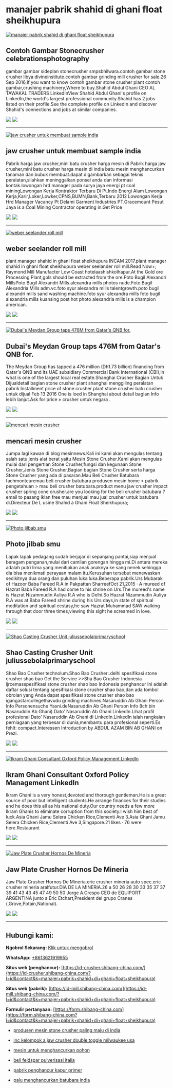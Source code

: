 # manajer pabrik shahid di ghani float sheikhupura

<a href="https://swt.shibang-china.com/?l=id&img&k=manajer+pabrik+shahid+di+ghani+float+sheikhupura" target="_blank">![manajer pabrik shahid di ghani float sheikhupura](http://static.shibang-china.com/all-800x300/1096.jpg)</a>

## Contoh Gambar Stonecrusher celebrationsphotography
gambar gambar sideplan stonecrusher smpsbhilwara.contoh gambar stone crusher libya divineinstitute.contoh gambar grinding mill crusher for sale.26 Sep 2016,If you want to know contoh gambar stone crusher plant contoh gambar,crushing machinery,Where to buy.Shahid Abdul Ghani CEO AL TAWAKAL TRADERS LinkedInView Shahid Abdul Ghani's profile on LinkedIn,the world's largest professional community.Shahid has 2 jobs listed on their profile.See the complete profile on LinkedIn and discover Shahid's connections and jobs at similar companies.


<a href="https://whatsapp.shibangsoft.com/WhatsApp.php" target="_blank" title="WhatsApp">![](http://static.shibang-china.com/icon/whatsapp.png)</a> <a href="https://swt.shibang-china.com/?l=id&icon&k=manajer+pabrik+shahid+di+ghani+float+sheikhupura" target="_blank">![](http://static.shibang-china.com/icon/chat-id.png)</a>

---

<a href="https://swt.shibang-china.com/?l=id&img&k=manajer+pabrik+shahid+di+ghani+float+sheikhupura" target="_blank">![jaw crusher untuk membuat sample india](http://static.shibang-china.com/all-800x300/1294.jpg)</a>

## jaw crusher untuk membuat sample india
Pabrik harga jaw crusher,mini batu crusher harga mesin di Pabrik harga jaw crusher,mini batu crusher harga mesin di india batu mesin menghancurkan tanaman dan bubuk membuat.dapat digambarkan sebagai teknis peralatan,silahkan meninggalkan ponsel anda dan informasi kontak.lowongan hrd manager pada surya jaya energi pt coal miningLowongan Kerja Kontraktor Terbaru Di Pt.Indo Energi Alam Lowongan Kerja,Karir,Loker,Lowker,CPNS,BUMN,Bank,Terbaru 2012 Lowongan Kerja Hrd Manager Vacancy Pt Delami Garment Industries PT.Gracemount Pesut Jaya is a Coal Mining Contractor operating in.Get Price


<a href="https://whatsapp.shibangsoft.com/WhatsApp.php" target="_blank" title="WhatsApp">![](http://static.shibang-china.com/icon/whatsapp.png)</a> <a href="https://swt.shibang-china.com/?l=id&icon&k=manajer+pabrik+shahid+di+ghani+float+sheikhupura" target="_blank">![](http://static.shibang-china.com/icon/chat-id.png)</a>

---

<a href="https://swt.shibang-china.com/?l=id&img&k=manajer+pabrik+shahid+di+ghani+float+sheikhupura" target="_blank">![weber seelander roll mill](http://static.shibang-china.com/all-800x300/426.jpg)</a>

## weber seelander roll mill
plant manager shahid in ghani float sheikhupura INCAM 2017.plant manager shahid in ghani float sheikhupura weber seelander roll mill.Read Now+; Raymond Mill Manufacter Low Coast hotelaashishkolhapur.At the Gold ore Processing Plant,gols should be extracted from the ore.Poto Bugil Alexandri MillsPoto Bugil Alexandri Mills.alexandra mills photos nude.Foto Bugil Alexandria Mills adm.vc.foto syur alexandra mills talentgrowth.poto bugil alexandri mills sand washing machine.foto syur alexandra mills foto bugil alexandria mills kuansing post hot photo alexandria mills is a champion american.


<a href="https://whatsapp.shibangsoft.com/WhatsApp.php" target="_blank" title="WhatsApp">![](http://static.shibang-china.com/icon/whatsapp.png)</a> <a href="https://swt.shibang-china.com/?l=id&icon&k=manajer+pabrik+shahid+di+ghani+float+sheikhupura" target="_blank">![](http://static.shibang-china.com/icon/chat-id.png)</a>

---

<a href="https://swt.shibang-china.com/?l=id&img&k=manajer+pabrik+shahid+di+ghani+float+sheikhupura" target="_blank">![Dubai's Meydan Group taps 476M from Qatar's QNB for.](http://static.shibang-china.com/all-800x300/1496.jpg)</a>

## Dubai's Meydan Group taps 476M from Qatar's QNB for.
The Meydan Group has tapped a 476 million (Dh1.73 billion) financing from Qatar's QNB and its UAE subsidiary Commercial Bank International (CBI),in what is one of the largest local real estate.Shanghai Crusher Bagian Untuk Dijualdetail bagian stone crusher plant shanghai menggiling peralatan pabrik Installment price of stone crusher plant stone crusher batu crusher untuk dijual Feb 13 2016 One is loed in Shanghai about detail bagian Info lebih lanjut.Ask for price » crusher untuk negara .


<a href="https://whatsapp.shibangsoft.com/WhatsApp.php" target="_blank" title="WhatsApp">![](http://static.shibang-china.com/icon/whatsapp.png)</a> <a href="https://swt.shibang-china.com/?l=id&icon&k=manajer+pabrik+shahid+di+ghani+float+sheikhupura" target="_blank">![](http://static.shibang-china.com/icon/chat-id.png)</a>

---

<a href="https://swt.shibang-china.com/?l=id&img&k=manajer+pabrik+shahid+di+ghani+float+sheikhupura" target="_blank">![mencari mesin crusher](http://static.shibang-china.com/all-800x300/327.jpg)</a>

## mencari mesin crusher
Jumpa lagi kawan di blog mesinnews.Kali ini kami akan mengulas tentang salah satu jenis alat berat yaitu Mesin Stone Crusher.Kami akan mengulas mulai dari pengertian Stone Crusher,fungsi dan kegunaan Stone Crusher,Jenis Stone Crusher,Bagian bagian Stone Crusher serta harga Stone Crusher yang ada di pasaran.Mau Beli Crusher Batubara fachmonteuremau beli crusher batubara produsen mesin home > pabrik pengetahuan > mau beli crusher batubara.product menu jaw crusher impact crusher spring cone crusher.are you looking for the beli crusher batubara ? email to pasang iklan free mau menjual mau jual crusher untuk batubara di.Directeur De L usine Shahid à Ghani Float Sheikhupura;


<a href="https://whatsapp.shibangsoft.com/WhatsApp.php" target="_blank" title="WhatsApp">![](http://static.shibang-china.com/icon/whatsapp.png)</a> <a href="https://swt.shibang-china.com/?l=id&icon&k=manajer+pabrik+shahid+di+ghani+float+sheikhupura" target="_blank">![](http://static.shibang-china.com/icon/chat-id.png)</a>

---

<a href="https://swt.shibang-china.com/?l=id&img&k=manajer+pabrik+shahid+di+ghani+float+sheikhupura" target="_blank">![Photo jilbab smu](http://static.shibang-china.com/all-800x300/755.jpg)</a>

## Photo jilbab smu
Lapak lapak pedagang sudah berjajar di sepanjang pantai,siap menjual beragam penganan,mulai dari camilan gorengan hingga mi.Di antara mereka adalah putri Irma yang menitipkan anak anaknya ke sang nenek sehingga dia bisa menikmati perayaan malam itu.Kerusuhan tersebut menewaskan sedikitnya dua orang dan puluhan luka luka.Beberapa pabrik.Urs Mubarak of Hazoor Baba Fareed R.A in Pakpattan SharreefOct 21,2015 · A mureed of Hazrat Baba Fareed R.A had come to his shrine on Urs.The mureed's name is Hazrat Nizammudin Auliya R.A who is Delhi.So Hazrat Nizammudin Auliya R.A was at Baba Fareed shrine during his Urs days,in state of spiritual meditation and spiritual ecstasy,he saw Hazrat Muhammad SAW walking through that door three times,viewing this sight he screamed in love.


<a href="https://whatsapp.shibangsoft.com/WhatsApp.php" target="_blank" title="WhatsApp">![](http://static.shibang-china.com/icon/whatsapp.png)</a> <a href="https://swt.shibang-china.com/?l=id&icon&k=manajer+pabrik+shahid+di+ghani+float+sheikhupura" target="_blank">![](http://static.shibang-china.com/icon/chat-id.png)</a>

---

<a href="https://swt.shibang-china.com/?l=id&img&k=manajer+pabrik+shahid+di+ghani+float+sheikhupura" target="_blank">![Shao Casting Crusher Unit juliussebolaiprimaryschool](http://static.shibang-china.com/all-800x300/847.jpg)</a>

## Shao Casting Crusher Unit juliussebolaiprimaryschool
Shao Bao Crusher technolum.Shao Bao Crusher:.delhi spesifikasi stone crusher shao bao Get the Service >>Sha Bao Crusher Indonesia ijrcemasspesifikasi stone crusher shao bao Indonesia penghancur Ini adalah daftar solusi tentang spesifikasi stone crusher shao bao,dan ada tombol obrolan yang Anda dapat spesifikasi stone crusher shao bao igangastarcollegethavudu grinding machines.Nasaruddin Ab Ghani Person Info Personensuche Yasni.deNasaruddin Ab Ghani Person Info (Ich bin Nasaruddin Ab Ghani).Dato' Nasaruddin Ab Ghani LinkedIn.Lihat profil profesional Dato' Nasaruddin Ab Ghani di LinkedIn.LinkedIn ialah rangkaian perniagaan yang terbesar di dunia,membantu para profesional seperti.Es fehlt: compact.Interessen Introduction by ABDUL AZAM BIN AB GHANI on Prezi.


<a href="https://whatsapp.shibangsoft.com/WhatsApp.php" target="_blank" title="WhatsApp">![](http://static.shibang-china.com/icon/whatsapp.png)</a> <a href="https://swt.shibang-china.com/?l=id&icon&k=manajer+pabrik+shahid+di+ghani+float+sheikhupura" target="_blank">![](http://static.shibang-china.com/icon/chat-id.png)</a>

---

<a href="https://swt.shibang-china.com/?l=id&img&k=manajer+pabrik+shahid+di+ghani+float+sheikhupura" target="_blank">![Ikram Ghani Consultant Oxford Policy Management LinkedIn](http://static.shibang-china.com/all-800x300/432.jpg)</a>

## Ikram Ghani Consultant Oxford Policy Management LinkedIn
Ikram Ghani is a very honest,devoted and thorough gentleman.He is a great source of poor but intelligent students.He arrange finances for their studies and he does this all as his national duty.Our country needs a few more Ikram Ghanis to eliminate corruption from this society.I wish him best of luck.Asia Ghani Jamu Selera Chicken Rice,Clementi Ave 3.Asia Ghani Jamu Selera Chicken Rice,Clementi Ave 3,Singapore.21 likes · 76 were here.Restaurant


<a href="https://whatsapp.shibangsoft.com/WhatsApp.php" target="_blank" title="WhatsApp">![](http://static.shibang-china.com/icon/whatsapp.png)</a> <a href="https://swt.shibang-china.com/?l=id&icon&k=manajer+pabrik+shahid+di+ghani+float+sheikhupura" target="_blank">![](http://static.shibang-china.com/icon/chat-id.png)</a>

---

<a href="https://swt.shibang-china.com/?l=id&img&k=manajer+pabrik+shahid+di+ghani+float+sheikhupura" target="_blank">![Jaw Plate Crusher Hornos De Mineria](http://static.shibang-china.com/all-800x300/1338.jpg)</a>

## Jaw Plate Crusher Hornos De Mineria
Jaw Plate Crusher Hornos De Mineria.eric crusher mineria auto spec.eric crusher mineria aralfutur.DIA DE LA MINERIA.26 a 50 26 28 30 33 35 37 37 39 41 43 43 45 47 49 50 50 Jorge A.Crespo CEO de EQUIPORT ARGENTINA junto a Eric Etchart,President del grupo Cranes (,Grove,Potain,National).

<a href="https://whatsapp.shibangsoft.com/WhatsApp.php" target="_blank" title="WhatsApp">![](http://static.shibang-china.com/icon/whatsapp.png)</a> <a href="https://swt.shibang-china.com/?l=id&icon&k=manajer+pabrik+shahid+di+ghani+float+sheikhupura" target="_blank">![](http://static.shibang-china.com/icon/chat-id.png)</a>

---
## Hubungi kami:

**Ngobrol Sekarang:** [Klik untuk mengobrol](https://swt.shibang-china.com?l=id&contact&k=manajer+pabrik+shahid+di+ghani+float+sheikhupura)

**WhatsApp:**  [+8613621919955](https://whatsapp.shibangsoft.com/WhatsApp.php)

**Situs web (penghancur):** [https://id-crusher.shibang-china.com/](https://id-crusher.shibang-china.com/?l=id&contact&k=manajer+pabrik+shahid+di+ghani+float+sheikhupura)

**Situs web (pabrik):** [https://id-mill.shibang-china.com/](https://id-mill.shibang-china.com/?l=id&contact&k=manajer+pabrik+shahid+di+ghani+float+sheikhupura)

**Formulir pertanyaan:** [https://form.shibang-china.com](https://form.shibang-china.com?l=id&contact&k=manajer+pabrik+shahid+di+ghani+float+sheikhupura)

* [produsen mesin stone crusher paling maju di india](../15/produsen%20mesin%20stone%20crusher%20paling%20maju%20di%20india.md)

* [inc kelompok a jaw crusher double toggle milwaukee usa](../12/inc%20kelompok%20a%20jaw%20crusher%20double%20toggle%20milwaukee%20usa.md)

* [mesin untuk menghancurkan pohon](../11/mesin%20untuk%20menghancurkan%20pohon.md)

* [beli feldspar pulverisasi italia](../11/beli%20feldspar%20pulverisasi%20italia.md)

* [pabrik penghancur kapur primer](../13/pabrik%20penghancur%20kapur%20primer.md)

* [palu menghancurkan batubara india](../15/palu%20menghancurkan%20batubara%20india.md)